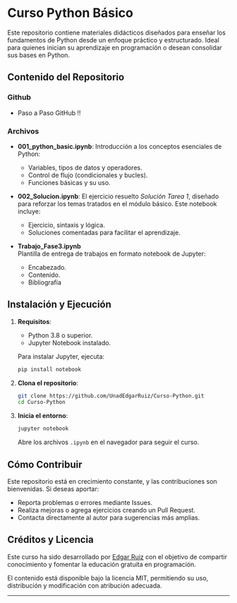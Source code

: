 # Curso Python Básico

Este repositorio contiene materiales didácticos diseñados para enseñar los fundamentos de Python desde un enfoque práctico y estructurado. Ideal para quienes inician su aprendizaje en programación o desean consolidar sus bases en Python.

## Contenido del Repositorio

### Github

- Paso a Paso GitHub !!

### Archivos

- **001_python_basic.ipynb**: Introducción a los conceptos esenciales de Python:
  - Variables, tipos de datos y operadores.
  - Control de flujo (condicionales y bucles).
  - Funciones básicas y su uso.

- **002_Solucion.ipynb**: El ejercicio resuelto *Solución Tarea 1*, diseñado para reforzar los temas tratados en el módulo básico. Este notebook incluye:
  - Ejercicio, sintaxis y lógica.
  - Soluciones comentadas para facilitar el aprendizaje.

- **Trabajo_Fase3.ipynb**  
    Plantilla de entrega de trabajos en formato notebook de Jupyter:
    - Encabezado.
    - Contenido.
    - Bibliografía


## Instalación y Ejecución

1. **Requisitos**:
   - Python 3.8 o superior.
   - Jupyter Notebook instalado.
   
   Para instalar Jupyter, ejecuta:
   ```bash
   pip install notebook
   ```

2. **Clona el repositorio**:
   ```bash
   git clone https://github.com/UnadEdgarRuiz/Curso-Python.git
   cd Curso-Python
   ```

3. **Inicia el entorno**:
   ```bash
   jupyter notebook
   ```
   Abre los archivos `.ipynb` en el navegador para seguir el curso.

## Cómo Contribuir

Este repositorio está en crecimiento constante, y las contribuciones son bienvenidas. Si deseas aportar:
- Reporta problemas o errores mediante Issues.
- Realiza mejoras o agrega ejercicios creando un Pull Request.
- Contacta directamente al autor para sugerencias más amplias.

## Créditos y Licencia

Este curso ha sido desarrollado por [Edgar Ruiz](https://github.com/UnadEdgarRuiz) con el objetivo de compartir conocimiento y fomentar la educación gratuita en programación.

El contenido está disponible bajo la licencia MIT, permitiendo su uso, distribución y modificación con atribución adecuada.

--- 